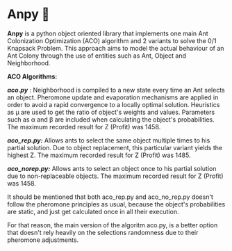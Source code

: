 # Anpy 🐜

**Anpy** is a python object oriented library that implements one main Ant Colonization Optimization (ACO) algorithm 
and 2 variants to solve the 0/1 Knapsack Problem. This approach aims to model the actual behaviour of an Ant Colony
through the use of entities such as Ant, Object and Neighborhood.

**ACO Algorithms:**

**_aco.py_** : Neighborhood is compiled to a new state every time an Ant selects an object. 
           Pheromone update and evaporation mechanisms are applied in order to avoid a
           rapid convergence to a locally optimal solution. Heuristics as μ are used
           to get the ratio of object's weights and values. Parameters such as α and
           β are included when calculating the object's probabilities. The maximum 
           recorded result for Z (Profit) was 1458.
          
**_aco_rep.py:_** Allows ants to select the same object multiple times to his partial solution.
              Due to object replacement, this particular variant yields the highest Z. 
              The maximum recorded result for Z (Profit) was 1485.

**_aco_norep.py:_** Allows ants to select an object once to his partial solution due to 
                non-replaceable objects. The maximum recorded result for Z (Profit) was 1458.

It should be mentioned that both aco_rep.py and aco_no_rep.py doesn't follow the pheromone
principles as usual, because the object's probabilities are static, and just get calculated
once in all their execution.

For that reason, the main version of the algoritm aco.py, is a better option that doesn't rely
heavily on the selections randomness due to their pheromone adjustments.
